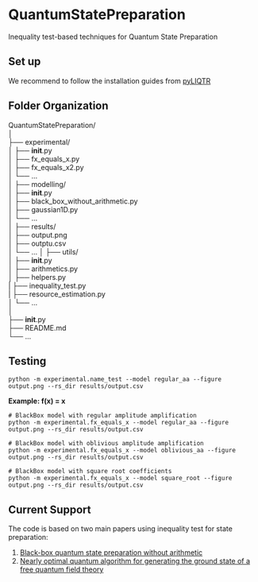 # QuantumStatePreparation
Inequality test-based techniques for Quantum State Preparation

## Set up

We recommend to follow the installation guides from [pyLIQTR](https://github.com/isi-usc-edu/pyLIQTR/tree/v0.3.0)

## Folder Organization

QuantumStatePreparation/  
│  
├── experimental/  
│   ├── __init__.py  
│   ├── fx_equals_x.py  
│   ├── fx_equals_x2.py  
│   └── ...  
│
├── modelling/  
│   ├── __init__.py  
│   ├── black_box_without_arithmetic.py  
│   ├── gaussian1D.py  
│   └── ...  
│
├── results/  
│   ├── output.png  
│   ├── outptu.csv  
│   └── ...
│
├── utils/  
│   ├── __init__.py  
│   ├── arithmetics.py  
│   ├── helpers.py  
|   ├── inequality_test.py  
|   ├── resource_estimation.py  
│   └── ...  
│  
├── __init__.py  
├── README.md  
└── ...  

## Testing

```
python -m experimental.name_test --model regular_aa --figure output.png --rs_dir results/output.csv
```


**Example: f(x) = x**

```
# BlackBox model with regular amplitude amplification
python -m experimental.fx_equals_x --model regular_aa --figure output.png --rs_dir results/output.csv

# BlackBox model with oblivious amplitude amplification
python -m experimental.fx_equals_x --model oblivious_aa --figure output.png --rs_dir results/output.csv

# BlackBox model with square root coefficients
python -m experimental.fx_equals_x --model square_root --figure output.png --rs_dir results/output.csv
```

## Current Support
The code is based on two main papers using inequality test for state preparation:
1. [Black-box quantum state preparation without arithmetic](https://arxiv.org/abs/1807.03206)
2. [Nearly optimal quantum algorithm for generating the ground state of a free quantum field theory](https://arxiv.org/abs/2110.05708)
